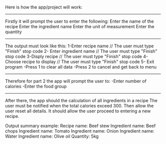 Here is how the app/project will work:
*****************************************
Firstly it will prompt the user to enter the following:
Enter the name of the recipe
Enter the ingredient name
Enter the unit of measurement
Enter the quantity
*****************************************
The output must look like this:
1-Enter recipe name
// The user must type "Finish" stop code
2- Enter ingredient name
// The user must type "Finish" stop code
3-Disply recipe
// The user must type "Finish" stop code
4-Choose recipe to display 
// The user must type "Finish" stop code
5- Exit program
-Press 1 to clear all data
-Press 2 to cancel and get back to menu
****************************************
Therefore for part 2 the app will prompt the user to:
-Enter number of calories
-Enter the food group
****************************************

After there, the app should the calculation of all ingredients in a recipe
The user must be notified when the total calories exceed 300.
Then allow the user reset all details.
It should allow the user proceed to entering a new recipe.

Output summary example:
Recipe name: Beef stew
Ingredient name: Beef chops
Ingredient name: Tomato
Ingredient name: Onion
Ingredient name: Water
Ingredient name: Olive oil
Quantity: 5kg


